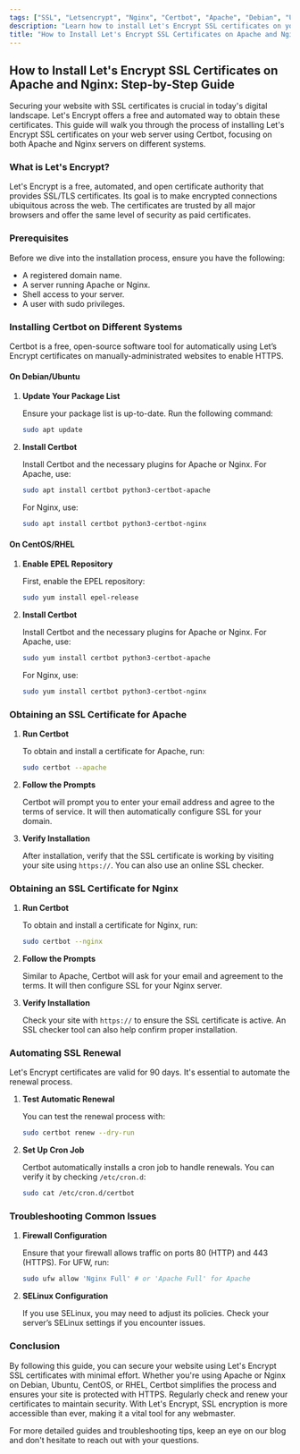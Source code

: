 ```yaml
---
tags: ["SSL", "Letsencrypt", "Nginx", "Certbot", "Apache", "Debian", "Ubuntu", "CentOS", "RHEL", "DevOps", "SEO"]
description: "Learn how to install Let's Encrypt SSL certificates on your web server using Certbot. This step-by-step guide covers Apache and Nginx on various systems."
title: "How to Install Let's Encrypt SSL Certificates on Apache and Nginx: Step-by-Step Guide"
---
```


## How to Install Let's Encrypt SSL Certificates on Apache and Nginx: Step-by-Step Guide

Securing your website with SSL certificates is crucial in today's digital landscape. Let's Encrypt offers a free and automated way to obtain these certificates. This guide will walk you through the process of installing Let's Encrypt SSL certificates on your web server using Certbot, focusing on both Apache and Nginx servers on different systems.

### What is Let's Encrypt?

Let's Encrypt is a free, automated, and open certificate authority that provides SSL/TLS certificates. Its goal is to make encrypted connections ubiquitous across the web. The certificates are trusted by all major browsers and offer the same level of security as paid certificates.

### Prerequisites

Before we dive into the installation process, ensure you have the following:

- A registered domain name.
- A server running Apache or Nginx.
- Shell access to your server.
- A user with sudo privileges.

### Installing Certbot on Different Systems

Certbot is a free, open-source software tool for automatically using Let’s Encrypt certificates on manually-administrated websites to enable HTTPS.

#### On Debian/Ubuntu

1. **Update Your Package List**

   Ensure your package list is up-to-date. Run the following command:

   ```bash
   sudo apt update
   ```

2. **Install Certbot**

   Install Certbot and the necessary plugins for Apache or Nginx. For Apache, use:

   ```bash
   sudo apt install certbot python3-certbot-apache
   ```

   For Nginx, use:

   ```bash
   sudo apt install certbot python3-certbot-nginx
   ```

#### On CentOS/RHEL

1. **Enable EPEL Repository**

   First, enable the EPEL repository:

   ```bash
   sudo yum install epel-release
   ```

2. **Install Certbot**

   Install Certbot and the necessary plugins for Apache or Nginx. For Apache, use:

   ```bash
   sudo yum install certbot python3-certbot-apache
   ```

   For Nginx, use:

   ```bash
   sudo yum install certbot python3-certbot-nginx
   ```

### Obtaining an SSL Certificate for Apache

1. **Run Certbot**

   To obtain and install a certificate for Apache, run:

   ```bash
   sudo certbot --apache
   ```

2. **Follow the Prompts**

   Certbot will prompt you to enter your email address and agree to the terms of service. It will then automatically configure SSL for your domain.

3. **Verify Installation**

   After installation, verify that the SSL certificate is working by visiting your site using `https://`. You can also use an online SSL checker.

### Obtaining an SSL Certificate for Nginx

1. **Run Certbot**

   To obtain and install a certificate for Nginx, run:

   ```bash
   sudo certbot --nginx
   ```

2. **Follow the Prompts**

   Similar to Apache, Certbot will ask for your email and agreement to the terms. It will then configure SSL for your Nginx server.

3. **Verify Installation**

   Check your site with `https://` to ensure the SSL certificate is active. An SSL checker tool can also help confirm proper installation.

### Automating SSL Renewal

Let's Encrypt certificates are valid for 90 days. It's essential to automate the renewal process.

1. **Test Automatic Renewal**

   You can test the renewal process with:

   ```bash
   sudo certbot renew --dry-run
   ```

2. **Set Up Cron Job**

   Certbot automatically installs a cron job to handle renewals. You can verify it by checking `/etc/cron.d`:

   ```bash
   sudo cat /etc/cron.d/certbot
   ```

### Troubleshooting Common Issues

1. **Firewall Configuration**

   Ensure that your firewall allows traffic on ports 80 (HTTP) and 443 (HTTPS). For UFW, run:

   ```bash
   sudo ufw allow 'Nginx Full' # or 'Apache Full' for Apache
   ```

2. **SELinux Configuration**

   If you use SELinux, you may need to adjust its policies. Check your server’s SELinux settings if you encounter issues.

### Conclusion

By following this guide, you can secure your website using Let's Encrypt SSL certificates with minimal effort. Whether you're using Apache or Nginx on Debian, Ubuntu, CentOS, or RHEL, Certbot simplifies the process and ensures your site is protected with HTTPS. Regularly check and renew your certificates to maintain security. With Let's Encrypt, SSL encryption is more accessible than ever, making it a vital tool for any webmaster.

For more detailed guides and troubleshooting tips, keep an eye on our blog and don't hesitate to reach out with your questions.
